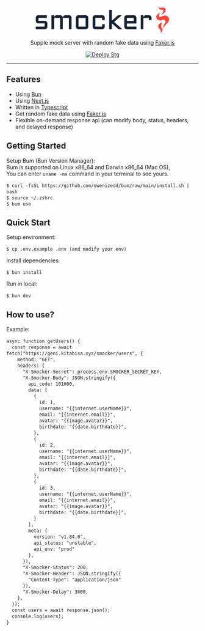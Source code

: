 <p align="center">
  <a href="https://kitabisa.com" target="_blank">
    <picture>
      <source media="(prefers-color-scheme: dark)" srcset=".github/assets/logo-dark.svg">
      <source media="(prefers-color-scheme: light)" srcset=".github/assets/logo-light.svg">
      <img alt="Smocker" src=".github/assets/logo-light.svg" width="350" height="70" style="max-width: 100%;">
    </picture>
  </a>
</p>

<p align="center">
  Supple mock server with random fake data using <a href="https://github.com/faker-js/faker">Faker.js</a>
</p>

<p align="center">
  <a href="https://github.com/kitabisa/smocker/actions/workflows/deploy-stg.yaml"><img src="https://github.com/kitabisa/smocker/actions/workflows/deploy-stg.yaml/badge.svg" alt="Deploy Stg" /></a>
</p>

------

## Features

 * Using [Bun](https://github.com/oven-sh/bun)
 * Using [Next.js](https://github.com/vercel/next.js)
 * Written in [Typescript](https://github.com/microsoft/TypeScript)
 * Get random fake data using [Faker.js](https://github.com/faker-js/faker)
 * Flexible on-demand response api (can modify body, status, headers, and delayed response)

## Getting Started

Setup Bum (Bun Version Manager):<br/>
Bum is supported on Linux x86_64 and Darwin x86_64 (Mac OS),<br/>
You can enter `uname -ms` command in your terminal to see yours.

```
$ curl -fsSL https://github.com/owenizedd/bum/raw/main/install.sh | bash
$ source ~/.zshrc
$ bum use
```

## Quick Start

Setup environment:

```
$ cp .env.example .env (and modify your env)
```

Install dependencies:

```
$ bun install
```

Run in local:

```
$ bun dev
```

## How to use?

Example:

```
async function getUsers() {
  const response = await fetch("https://geni.kitabisa.xyz/smocker/users", {
    method: "GET",
    headers: {
      "X-Smocker-Secret": process.env.SMOCKER_SECRET_KEY,
      "X-Smocker-Body": JSON.stringify({
        api_code: 101000,
        data: [
          {
            id: 1,
            username: "{{internet.userName}}",
            email: "{{internet.email}}",
            avatar: "{{image.avatar}}",
            birthdate: "{{date.birthdate}}",
          },
          {
            id: 2,
            username: "{{internet.userName}}",
            email: "{{internet.email}}",
            avatar: "{{image.avatar}}",
            birthdate: "{{date.birthdate}}",
          },
          {
            id: 3,
            username: "{{internet.userName}}",
            email: "{{internet.email}}",
            avatar: "{{image.avatar}}",
            birthdate: "{{date.birthdate}}",
          }
        ],
        meta: {
          version: "v1.84.0",
          api_status: "unstable",
          api_env: "prod"
        },
      }),
      "X-Smocker-Status": 200,
      "X-Smocker-Header": JSON.stringify({
        "Content-Type": "application/json"
      }),
      "X-Smocker-Delay": 3000,
    },
  });
  const users = await response.json();
  console.log(users);
}
```
